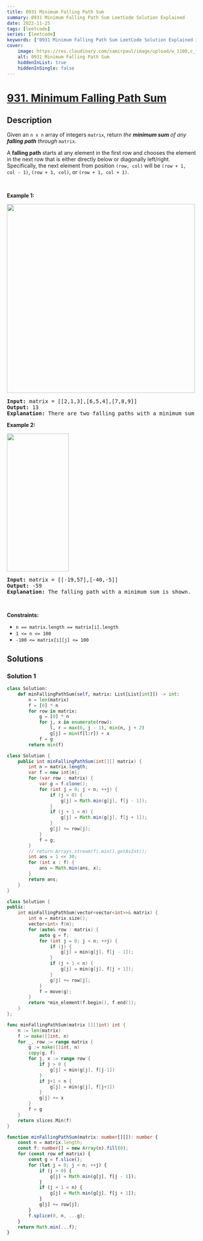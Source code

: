 ```yaml
---
title: 0931 Minimum Falling Path Sum
summary: 0931 Minimum Falling Path Sum LeetCode Solution Explained
date: 2022-11-25
tags: [leetcode]
series: [leetcode]
keywords: ["0931 Minimum Falling Path Sum LeetCode Solution Explained in all languages", "0931 Minimum Falling Path Sum", "LeetCode", "leetcode solution in Python3 C++ Java Go PHP Ruby Swift TypeScript Rust C# JavaScript C", "GeeksforGeeks", "InterviewBit", "Coding Ninjas", "HackerRank", "HackerEarth", "CodeChef", "TopCoder", "AlgoExpert", "freeCodeCamp", "Codeforces", "GitHub", "AtCoder", "Samir Paul"]
cover:
    image: https://res.cloudinary.com/samirpaul/image/upload/w_1100,c_fit,co_rgb:FFFFFF,l_text:Arial_75_bold:0931 Minimum Falling Path Sum - Solution Explained/problem-solving.webp
    alt: 0931 Minimum Falling Path Sum
    hiddenInList: true
    hiddenInSingle: false
---
```



# [931. Minimum Falling Path Sum](https://leetcode.com/problems/minimum-falling-path-sum)


## Description

<p>Given an <code>n x n</code> array of integers <code>matrix</code>, return <em>the <strong>minimum sum</strong> of any <strong>falling path</strong> through</em> <code>matrix</code>.</p>

<p>A <strong>falling path</strong> starts at any element in the first row and chooses the element in the next row that is either directly below or diagonally left/right. Specifically, the next element from position <code>(row, col)</code> will be <code>(row + 1, col - 1)</code>, <code>(row + 1, col)</code>, or <code>(row + 1, col + 1)</code>.</p>

<p>&nbsp;</p>
<p><strong class="example">Example 1:</strong></p>
<img alt="" src="https://spcdn.pages.dev/leetcode/problems/0931.Minimum%20Falling%20Path%20Sum/images/failing1-grid.jpg" style="width: 499px; height: 500px;" />
<pre>
<strong>Input:</strong> matrix = [[2,1,3],[6,5,4],[7,8,9]]
<strong>Output:</strong> 13
<strong>Explanation:</strong> There are two falling paths with a minimum sum as shown.
</pre>

<p><strong class="example">Example 2:</strong></p>
<img alt="" src="https://spcdn.pages.dev/leetcode/problems/0931.Minimum%20Falling%20Path%20Sum/images/failing2-grid.jpg" style="width: 164px; height: 365px;" />
<pre>
<strong>Input:</strong> matrix = [[-19,57],[-40,-5]]
<strong>Output:</strong> -59
<strong>Explanation:</strong> The falling path with a minimum sum is shown.
</pre>

<p>&nbsp;</p>
<p><strong>Constraints:</strong></p>

<ul>
	<li><code>n == matrix.length == matrix[i].length</code></li>
	<li><code>1 &lt;= n &lt;= 100</code></li>
	<li><code>-100 &lt;= matrix[i][j] &lt;= 100</code></li>
</ul>

## Solutions

### Solution 1

<!-- tabs:start -->

```python
class Solution:
    def minFallingPathSum(self, matrix: List[List[int]]) -> int:
        n = len(matrix)
        f = [0] * n
        for row in matrix:
            g = [0] * n
            for j, x in enumerate(row):
                l, r = max(0, j - 1), min(n, j + 2)
                g[j] = min(f[l:r]) + x
            f = g
        return min(f)
```

```java
class Solution {
    public int minFallingPathSum(int[][] matrix) {
        int n = matrix.length;
        var f = new int[n];
        for (var row : matrix) {
            var g = f.clone();
            for (int j = 0; j < n; ++j) {
                if (j > 0) {
                    g[j] = Math.min(g[j], f[j - 1]);
                }
                if (j + 1 < n) {
                    g[j] = Math.min(g[j], f[j + 1]);
                }
                g[j] += row[j];
            }
            f = g;
        }
        // return Arrays.stream(f).min().getAsInt();
        int ans = 1 << 30;
        for (int x : f) {
            ans = Math.min(ans, x);
        }
        return ans;
    }
}
```

```cpp
class Solution {
public:
    int minFallingPathSum(vector<vector<int>>& matrix) {
        int n = matrix.size();
        vector<int> f(n);
        for (auto& row : matrix) {
            auto g = f;
            for (int j = 0; j < n; ++j) {
                if (j) {
                    g[j] = min(g[j], f[j - 1]);
                }
                if (j + 1 < n) {
                    g[j] = min(g[j], f[j + 1]);
                }
                g[j] += row[j];
            }
            f = move(g);
        }
        return *min_element(f.begin(), f.end());
    }
};
```

```go
func minFallingPathSum(matrix [][]int) int {
	n := len(matrix)
	f := make([]int, n)
	for _, row := range matrix {
		g := make([]int, n)
		copy(g, f)
		for j, x := range row {
			if j > 0 {
				g[j] = min(g[j], f[j-1])
			}
			if j+1 < n {
				g[j] = min(g[j], f[j+1])
			}
			g[j] += x
		}
		f = g
	}
	return slices.Min(f)
}
```

```ts
function minFallingPathSum(matrix: number[][]): number {
    const n = matrix.length;
    const f: number[] = new Array(n).fill(0);
    for (const row of matrix) {
        const g = f.slice();
        for (let j = 0; j < n; ++j) {
            if (j > 0) {
                g[j] = Math.min(g[j], f[j - 1]);
            }
            if (j + 1 < n) {
                g[j] = Math.min(g[j], f[j + 1]);
            }
            g[j] += row[j];
        }
        f.splice(0, n, ...g);
    }
    return Math.min(...f);
}
```

<!-- tabs:end -->

<!-- end -->
